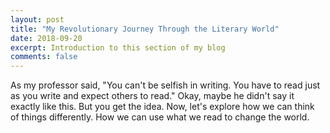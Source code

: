 ```yaml
---
layout: post
title: "My Revolutionary Journey Through the Literary World"
date: 2018-09-20
excerpt: Introduction to this section of my blog
comments: false
---
```


As my professor said, "You can't be selfish in writing. You have to read just as you write and expect others to read." Okay, maybe he didn't say it exactly like this. But you get the idea. Now, let's explore how we can think of things differently. How we can use what we read to change the world.
